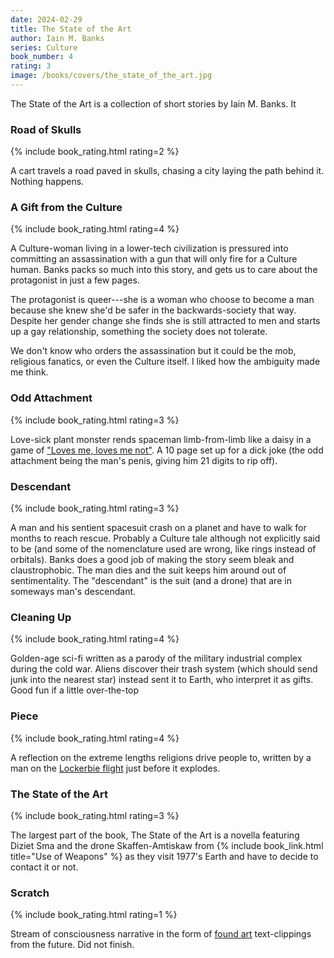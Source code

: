 ```yaml
---
date: 2024-02-29
title: The State of the Art
author: Iain M. Banks
series: Culture
book_number: 4
rating: 3
image: /books/covers/the_state_of_the_art.jpg
---
```


<span class="book-title">The State of the Art</span> is a collection of short
stories by Iain M. Banks. It


### Road of Skulls
{% include book_rating.html rating=2 %}

A cart travels a road paved in skulls, chasing a city laying the path behind
it. Nothing happens.

### A Gift from the Culture
{% include book_rating.html rating=4 %}

A Culture-woman living in a lower-tech civilization is pressured into
committing an assassination with a gun that will only fire for a Culture
human. Banks packs so much into this story, and gets us to care about the
protagonist in just a few pages.

The protagonist is queer---she is a woman who choose to become a man because
she knew she'd be safer in the backwards-society that way. Despite her gender
change she finds she is still attracted to men and starts up a gay
relationship, something the society does not tolerate.

We don't know who orders the assassination but it could be the mob, religious
fanatics, or even the Culture itself. I liked how the ambiguity made me think.

### Odd Attachment
{% include book_rating.html rating=3 %}

Love-sick plant monster rends spaceman limb-from-limb like a daisy in a game
of ["Loves me, loves me not"][daisy]. A 10 page set up for a dick joke (the
odd attachment being the man's penis, giving him 21 digits to rip off).

[daisy]: https://en.wikipedia.org/wiki/He_loves_me..._he_loves_me_not

### Descendant
{% include book_rating.html rating=3 %}

A man and his sentient spacesuit crash on a planet and have to walk for months
to reach rescue. Probably a Culture tale although not explicitly said to be
(and some of the nomenclature used are wrong, like rings instead of orbitals).
Banks does a good job of making the story seem bleak and claustrophobic. The
man dies and the suit keeps him around out of sentimentality. The
"descendant" is the suit (and a drone) that are in someways man's descendant.

### Cleaning Up
{% include book_rating.html rating=4 %}

Golden-age sci-fi written as a parody of the military industrial complex
during the cold war. Aliens discover their trash system (which should send
junk into the nearest star) instead sent it to Earth, who interpret it as
gifts. Good fun if a little over-the-top

### Piece
{% include book_rating.html rating=4 %}

A reflection on the extreme lengths religions drive people to, written by a
man on the [Lockerbie flight][lockerbie] just before it explodes.

[lockerbie]: https://en.wikipedia.org/wiki/Pan_Am_Flight_103

### The State of the Art
{% include book_rating.html rating=3 %}

The largest part of the book, <span class="book-title">The State of the
Art</span> is a novella featuring Diziet Sma and the drone Skaffen-Amtiskaw
from {% include book_link.html title="Use of Weapons" %} as they visit 1977's
Earth and have to decide to contact it or not.

### Scratch
{% include book_rating.html rating=1 %}

Stream of consciousness narrative in the form of [found art][found_art]
text-clippings from the future. Did not finish.

[found_art]: https://en.wikipedia.org/wiki/Found_object
